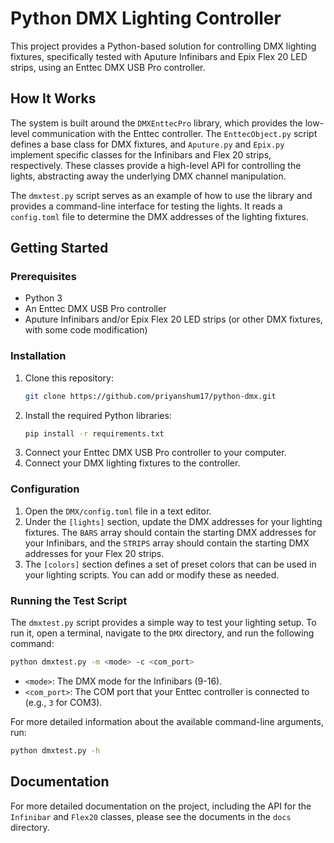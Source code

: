 # Python DMX Lighting Controller

This project provides a Python-based solution for controlling DMX lighting fixtures, specifically tested with Aputure Infinibars and Epix Flex 20 LED strips, using an Enttec DMX USB Pro controller.

## How It Works

The system is built around the `DMXEnttecPro` library, which provides the low-level communication with the Enttec controller. The `EnttecObject.py` script defines a base class for DMX fixtures, and `Aputure.py` and `Epix.py` implement specific classes for the Infinibars and Flex 20 strips, respectively. These classes provide a high-level API for controlling the lights, abstracting away the underlying DMX channel manipulation.

The `dmxtest.py` script serves as an example of how to use the library and provides a command-line interface for testing the lights. It reads a `config.toml` file to determine the DMX addresses of the lighting fixtures.

## Getting Started

### Prerequisites

*   Python 3
*   An Enttec DMX USB Pro controller
*   Aputure Infinibars and/or Epix Flex 20 LED strips (or other DMX fixtures, with some code modification)

### Installation

1.  Clone this repository:
    ```bash
    git clone https://github.com/priyanshum17/python-dmx.git
    ```
2.  Install the required Python libraries:
    ```bash
    pip install -r requirements.txt
    ```
3.  Connect your Enttec DMX USB Pro controller to your computer.
4.  Connect your DMX lighting fixtures to the controller.

### Configuration

1.  Open the `DMX/config.toml` file in a text editor.
2.  Under the `[lights]` section, update the DMX addresses for your lighting fixtures. The `BARS` array should contain the starting DMX addresses for your Infinibars, and the `STRIPS` array should contain the starting DMX addresses for your Flex 20 strips.
3.  The `[colors]` section defines a set of preset colors that can be used in your lighting scripts. You can add or modify these as needed.

### Running the Test Script

The `dmxtest.py` script provides a simple way to test your lighting setup. To run it, open a terminal, navigate to the `DMX` directory, and run the following command:

```bash
python dmxtest.py -m <mode> -c <com_port>
```

*   `<mode>`: The DMX mode for the Infinibars (9-16).
*   `<com_port>`: The COM port that your Enttec controller is connected to (e.g., `3` for COM3).

For more detailed information about the available command-line arguments, run:

```bash
python dmxtest.py -h
```

## Documentation

For more detailed documentation on the project, including the API for the `Infinibar` and `Flex20` classes, please see the documents in the `docs` directory.